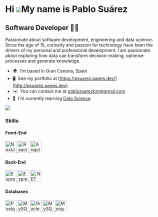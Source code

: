 Hi ![](https://user-images.githubusercontent.com/18350557/176309783-0785949b-9127-417c-8b55-ab5a4333674e.gif)My name is Pablo Suárez
====================================================================================================================================

Software Developer 👨‍💻
----------------------------------------------

Passionate about software development, engineering and data science.  Since the age of 15, curiosity and passion for technology have been the drivers of my personal and professional development. I am passionate about exploring how data can transform decision-making, optimise processes and generate knowledge.

* 🌍  I'm based in Gran Canaria, Spain
* 🖥️  See my portfolio at [https://psuarez.pages.dev/](http://psuarez.pages.dev)
* ✉️  You can contact me at [pablosuarezbm@gmail.com](mailto:pablosuarezbm@gmail.com) <!-- * 🚀  I'm currently working on [LoMobility](https://herraduramasproquo.com/lomobility) -->
* 🧠  I'm currently learning [Data Science](https://www.ibm.com/think/topics/data-science) <!-- * 🤝  I'm open to collaborating on interesting projects -->
<!-- * ⚡  I'm renewing all my repositories -->

<a href="https://www.github.com/psuarezdev" target="_blank" rel="noreferrer">
  <img src="https://img.shields.io/github/followers/psuarezdev?logo=github&style=for-the-badge&color=0891b2&labelColor=1c1917" />
</a>

### Skills

#### Front-End
<p align="left">
  <a href="https://nextjs.org/" target="_blank">
    <img src="https://raw.githubusercontent.com/danielcranney/readme-generator/main/public/icons/skills/nextjs-colored-dark.svg" width="36" height="36" alt="NextJs" />
  </a>
  <a href="https://react.dev/" target="_blank">
    <img src="https://raw.githubusercontent.com/danielcranney/readme-generator/main/public/icons/skills/react-colored.svg" width="36" height="36" alt="React" />
  </a>
  <a href="https://angular.dev/" target="_blank">
    <img src="https://angular.io/assets/images/logos/angular/angular.svg" width="36" height="36" alt="Angular" />
  </a>
</p>

#### Back-End
<p align="left">
  <a href="https://expressjs.com/" target="_blank">
    <img src="https://raw.githubusercontent.com/danielcranney/readme-generator/main/public/icons/skills/express-colored-dark.svg" width="36" height="36" alt="Express" />
  </a>
  <a href="https://nestjs.com/" target="_blank">
    <img src="https://raw.githubusercontent.com/danielcranney/readme-generator/main/public/icons/skills/nestjs-colored.svg" width="36" height="36" alt="Express" />
  </a>
  <a href="https://dotnet.microsoft.com/en-us/" target="_blank">
    <img src="https://skillicons.dev/icons?i=net" width="36" height="36" alt=".NET" />
  </a>
</p>

<!-- #### Mobile
<p align="left">
  <a href="https://kotlinlang.org/" target="_blank">
    <img src="https://raw.githubusercontent.com/danielcranney/readme-generator/main/public/icons/skills/kotlin-colored.svg" width="36" height="36" alt="Kotlin" />
  </a>
  <a href="https://flutter.dev/" target="_blank">
    <img src="https://raw.githubusercontent.com/danielcranney/readme-generator/main/public/icons/skills/flutter-colored.svg" width="36" height="36" alt="Flutter" />
  </a>
  <a href="https://reactnative.dev/" target="_blank">
    <img src="https://raw.githubusercontent.com/danielcranney/readme-generator/main/public/icons/skills/react-colored.svg" width="36" height="36" alt="React Native" />
  </a>
</p> -->

#### Databases
<p align="left">
  <a href="https://www.postgresql.org/" target="_blank">
    <img src="https://raw.githubusercontent.com/danielcranney/readme-generator/main/public/icons/skills/postgresql-colored.svg" width="36" height="36" alt="PostgreSQL" />
  </a>
  <a href="https://www.microsoft.com/en-us/sql-server" target="_blank">
    <img src="https://upload.wikimedia.org/wikipedia/it/2/23/Sql_server_logo.png" width="36" height="36" alt="MySQL" />
  </a>
  <a href="https://www.oracle.com/database/" target="_blank">
    <img src="https://raw.githubusercontent.com/danielcranney/readme-generator/main/public/icons/skills/oracle-colored.svg" width="36" height="36" alt="Oracle" />
  </a>
  <a href="https://www.mysql.com/" target="_blank">
    <img src="https://raw.githubusercontent.com/danielcranney/readme-generator/main/public/icons/skills/mysql-colored.svg" width="36" height="36" alt="MySQL" />
  </a>
  <a href="https://www.mongodb.com/" target="_blank">
    <img src="https://raw.githubusercontent.com/danielcranney/readme-generator/main/public/icons/skills/mongodb-colored.svg" width="36" height="36" alt="MongoDB" />
  </a>
</p>

<!-- 
#### Systems Administration
<p align="left">
  <img src="https://raw.githubusercontent.com/danielcranney/readme-generator/main/public/icons/skills/c-colored.svg" width="36" height="36" alt="C" />
  <img src="https://github.com/danielcranney/profileme-dev/blob/main/public/icons/skills/cplusplus.svg" width="36" height="36" alt="C" />
  <a href="https://www.python.org/" target="_blank">
    <img src="https://raw.githubusercontent.com/danielcranney/readme-generator/main/public/icons/skills/python-colored.svg" width="36" height="36" alt="Bash" />
  </a>
  <a href="https://www.gnu.org/software/bash/" target="_blank">
    <img src="https://github.com/danielcranney/profileme-dev/blob/main/public/icons/skills/gnubash.svg" width="36" height="36" alt="Bash" />
  </a>
  <a href="https://www.arduino.cc/" target="_blank">
    <img src="https://raw.githubusercontent.com/danielcranney/readme-generator/main/public/icons/skills/arduino-colored.svg" width="36" height="36" alt="Arduino" />
  </a>
</p>
-->
